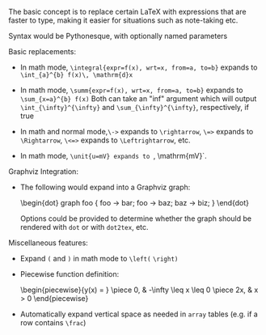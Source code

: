 The basic concept is to replace certain LaTeX with expressions that are faster to type, making it easier for situations
such as note-taking etc.

Syntax would be Pythonesque, with optionally named parameters

Basic replacements:

- In math mode, `\integral{expr=f(x), wrt=x, from=a, to=b}` expands to `\int_{a}^{b} f(x)\, \mathrm{d}x`

- In math mode, `\summ{expr=f(x), wrt=x, from=a, to=b}` expands to `\sum_{x=a}^{b} f(x)`
  Both can take an "inf" argument which will output `\int_{\infty}^{\infty}` and `\sum_{\infty}^{\infty}`, respectively,
  if true

- In math and normal mode,`\->` expands to `\rightarrow`, `\=>` expands to `\Rightarrow`,
  `\<=>` expands to `\Leftrightarrow`, etc.

- In math mode, `\unit{u=mV} expands to `\, \mathrm{mV}`.

Graphviz Integration:

- The following would expand into a Graphviz graph:

	\begin{dot}
	graph foo {
		foo -> bar;
		foo -> baz;
		baz -> biz;
	}
	\end{dot}

  Options could be provided to determine whether the graph should be rendered with `dot` or with `dot2tex`, etc.

Miscellaneous features:

- Expand `(` and `)` in math mode to `\left(` `\right)`

- Piecewise function definition:

	\begin{piecewise}{y(x) = }
	\piece 0, & -\infty \leq x \leq 0
	\piece 2x, & x > 0
	\end{piecewise}

- Automatically expand vertical space as needed in `array` tables (e.g. if a row contains `\frac`)
